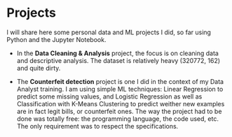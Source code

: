 # Projects

I will share here some personal data and ML projects I did, so far using Python and the Jupyter Notebook.

* In the **Data Cleaning & Analysis** project, the focus is on cleaning data and descriptive analysis. The dataset is relatively heavy (320772, 162) and quite dirty.

* The **Counterfeit detection** project is one I did in the context of my Data Analyst training. I am using simple ML techniques: Linear Regression to predict some missing values, and Logistic Regression as well as Classification with K-Means Clustering to predict weither new examples are in fact legit bills, or counterfeit ones.
  The way the project had to be done was totally free: the programming language, the code used, etc. The only requirement was to respect the specifications.
